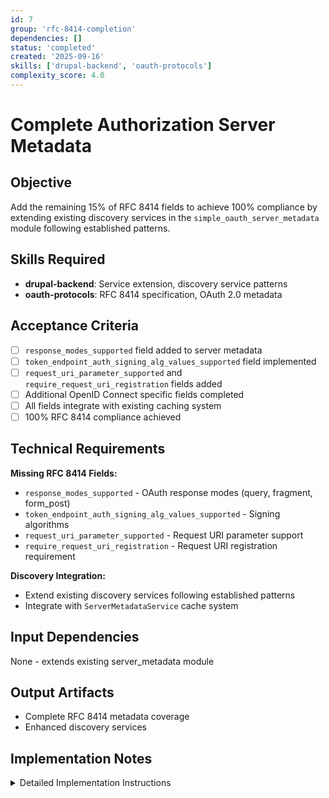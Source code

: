 ```yaml
---
id: 7
group: 'rfc-8414-completion'
dependencies: []
status: 'completed'
created: '2025-09-16'
skills: ['drupal-backend', 'oauth-protocols']
complexity_score: 4.0
---
```


# Complete Authorization Server Metadata

## Objective

Add the remaining 15% of RFC 8414 fields to achieve 100% compliance by extending existing discovery services in the `simple_oauth_server_metadata` module following established patterns.

## Skills Required

- **drupal-backend**: Service extension, discovery service patterns
- **oauth-protocols**: RFC 8414 specification, OAuth 2.0 metadata

## Acceptance Criteria

- [ ] `response_modes_supported` field added to server metadata
- [ ] `token_endpoint_auth_signing_alg_values_supported` field implemented
- [ ] `request_uri_parameter_supported` and `require_request_uri_registration` fields added
- [ ] Additional OpenID Connect specific fields completed
- [ ] All fields integrate with existing caching system
- [ ] 100% RFC 8414 compliance achieved

## Technical Requirements

**Missing RFC 8414 Fields:**

- `response_modes_supported` - OAuth response modes (query, fragment, form_post)
- `token_endpoint_auth_signing_alg_values_supported` - Signing algorithms
- `request_uri_parameter_supported` - Request URI parameter support
- `require_request_uri_registration` - Request URI registration requirement

**Discovery Integration:**

- Extend existing discovery services following established patterns
- Integrate with `ServerMetadataService` cache system

## Input Dependencies

None - extends existing server_metadata module

## Output Artifacts

- Complete RFC 8414 metadata coverage
- Enhanced discovery services

## Implementation Notes

<details>
<summary>Detailed Implementation Instructions</summary>

Extend existing discovery services following the patterns in `GrantTypeDiscoveryService` and `EndpointDiscoveryService`:

**New Discovery Service Methods:**

Add to `GrantTypeDiscoveryService`:

```php
public function getResponseModesSupported(): array {
  // Return supported response modes: query, fragment, form_post
  // Detect based on available grant types and configuration
}
```

Add to `ClaimsAuthDiscoveryService`:

```php
public function getTokenEndpointAuthSigningAlgValuesSupported(): array {
  // Return supported signing algorithms for token endpoint auth
  // Based on configured JWT signing capabilities
}

public function getRequestUriParameterSupported(): bool {
  // Check if request URI parameter is supported
}

public function getRequireRequestUriRegistration(): bool {
  // Check if request URI registration is required
}
```

**Integration with ServerMetadataService:**

Extend `generateMetadata()` method in `ServerMetadataService`:

```php
protected function generateMetadata(array $config_override = []): array {
  // ... existing code ...

  // Add missing fields
  $metadata['response_modes_supported'] = $this->grantTypeDiscovery->getResponseModesSupported();
  $metadata['token_endpoint_auth_signing_alg_values_supported'] = $this->claimsAuthDiscovery->getTokenEndpointAuthSigningAlgValuesSupported();
  $metadata['request_uri_parameter_supported'] = $this->claimsAuthDiscovery->getRequestUriParameterSupported();
  $metadata['require_request_uri_registration'] = $this->claimsAuthDiscovery->getRequireRequestUriRegistration();

  // ... rest of existing code ...
}
```

**Cache Integration:**
Use existing `getCacheTags()` system - no changes needed as new fields are dynamically discovered.

Follow the exact same patterns as existing discovery service methods for consistency.

</details>
